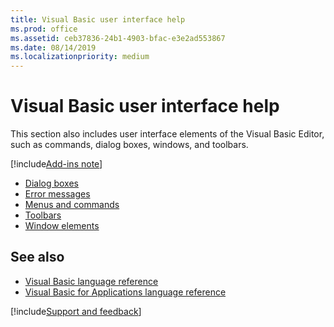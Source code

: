 ```yaml
---
title: Visual Basic user interface help
ms.prod: office
ms.assetid: ceb37836-24b1-4903-bfac-e3e2ad553867
ms.date: 08/14/2019
ms.localizationpriority: medium
---
```



# Visual Basic user interface help

This section also includes user interface elements of the Visual Basic Editor, such as commands, dialog boxes, windows, and toolbars.

[!include[Add-ins note](~/includes/addinsnote.md)]

- [Dialog boxes](../dialog-boxes.md)
- [Error messages](../error-messages.md)
- [Menus and commands](../menus-commands.md)
- [Toolbars](../toolbars.md)
- [Window elements](../window-elements.md)


## See also

- [Visual Basic language reference](visual-basic-language-reference.md)
- [Visual Basic for Applications language reference](/office/vba/api/overview/language-reference)

[!include[Support and feedback](~/includes/feedback-boilerplate.md)]
